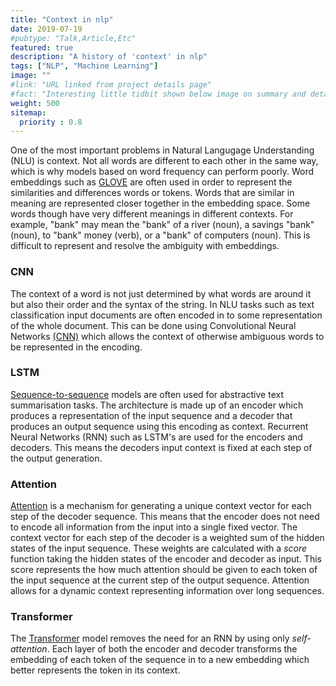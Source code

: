 ```yaml
---
title: "Context in nlp"
date: 2019-07-19
#pubtype: "Talk,Article,Etc"
featured: true
description: "A history of 'context' in nlp"
tags: ["NLP", "Machine Learning"]
image: ""
#link: "URL linked from project details page"
#fact: "Interesting little tidbit shown below image on summary and detail page"
weight: 500
sitemap:
  priority : 0.8
---
```



One of the most important problems in Natural Langugage Understanding (NLU) is context. Not all words are different to each other in the same way, which is why models based on word frequency can perform poorly. Word embeddings such as [GLOVE](http://www.aclweb.org/anthology/D14-1162) are often used in order to represent the similarities and differences words or tokens. Words that are similar in meaning are represented closer together in the embedding space. Some words though have very different meanings in different contexts. For example, "bank" may mean the "bank" of a river (noun), a savings "bank" (noun), to "bank" money (verb), or a "bank" of computers (noun). This is difficult to represent and resolve the ambiguity with embeddings.

### CNN
The context of a word is not just determined by what words are around it but also their order and the syntax of the string. In NLU tasks such as text classification input documents are often encoded in to some representation of the whole document. This can be done using Convolutional Neural Networks [(CNN)](http://arxiv.org/abs/1408.5882) which allows the context of otherwise ambiguous words to be represented in the encoding.

### LSTM
[Sequence-to-sequence](http://arxiv.org/abs/1409.3215) models are often used for abstractive text summarisation tasks. The architecture is made up of an encoder which produces a representation of the input sequence and a decoder that produces an output sequence using this encoding as context. Recurrent Neural Networks (RNN) such as LSTM's are used for the encoders and decoders. This means the decoders input context is fixed at each step of the output generation.

### Attention
[Attention](https://arxiv.org/abs/1409.0473) is a mechanism for generating a unique context vector for each step of the decoder sequence. This means that the encoder does not need to encode all information from the input into a single fixed vector. The context vector for each step of the decoder is a weighted sum of the hidden states of the input sequence. These weights are calculated with a _score_ function taking the hidden states of the encoder and decoder as input. This score represents the how much attention should be given to each token of the input sequence at the current step of the output sequence. Attention allows for a dynamic context representing information over long sequences.

### Transformer
The [Transformer](http://arxiv.org/abs/1706.03762) model removes the need for an RNN by using only _self-attention_. Each layer of both the encoder and decoder transforms the embedding of each token of the sequence in to a new embedding which better represents the token in its context.
